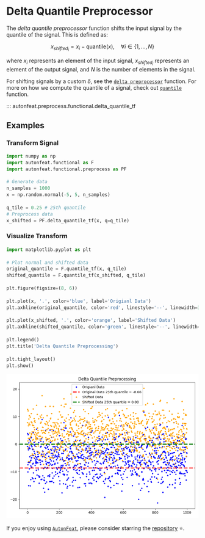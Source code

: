 <!-- 
Author(s): Dhruv Srikanth
Email(s): dsrikant (at) andrew (dot) cmu (dot) edu
Acknowledgements:
Copyright (c) 2023 Carnegie Mellon University, Auton Lab
This code is subject to the license terms contained in the code repo.
-->

# Delta Quantile Preprocessor

The *delta quantile preprocessor* function shifts the input signal by the quantile of the signal. This is defined as:

$$
x_{shifted_{i}} = x_{i} - \text{quantile}(x), \quad \forall i \in \{1, \dots, N\}
$$

where $x_{i}$ represents an element of the input signal, $x_{shifted_{i}}$ represents an element of the output signal, and $N$ is the number of elements in the signal.

For shifting signals by a custom $\delta$, see the [`delta preprocessor`](../functional/delta_preprocessor_fn.md) function. For more on how we compute the quantile of a signal, check out [`quantile`](../../functional/quantile.md) function.

::: autonfeat.preprocess.functional.delta_quantile_tf

## Examples

### Transform Signal

```python
import numpy as np
import autonfeat.functional as F
import autonfeat.functional.preprocess as PF

# Generate data
n_samples = 1000
x = np.random.normal(-5, 5, n_samples)

q_tile = 0.25 # 25th quantile
# Preprocess data
x_shifted = PF.delta_quantile_tf(x, q=q_tile)
```

### Visualize Transform

```python
import matplotlib.pyplot as plt

# Plot normal and shifted data
original_quantile = F.quantile_tf(x, q_tile)
shifted_quantile = F.quantile_tf(x_shifted, q_tile)

plt.figure(figsize=(8, 6))

plt.plot(x, '.', color='blue', label='Origianl Data')
plt.axhline(original_quantile, color='red', linestyle='--', linewidth=3, label=f'Original Data 25th quantile = {original_quantile:.2f}')

plt.plot(x_shifted, '.', color='orange', label='Shifted Data')
plt.axhline(shifted_quantile, color='green', linestyle='--', linewidth=3, label=f'Shifted Data 25th quantile = {shifted_quantile:.2f}')

plt.legend()
plt.title('Delta Quantile Preprocessing')

plt.tight_layout()
plt.show()
```

![DeltaQuantile](../../../assets/delta_quantile_f_visualize.png)


If you enjoy using [`AutonFeat`](../../../index.md), please consider starring the [repository](https://github.com/autonlab/AutonFeat) ⭐️.